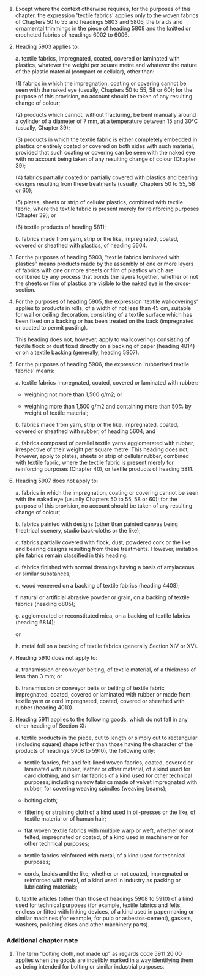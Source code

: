 1. Except where the context otherwise requires, for the purposes of this chapter, the expression 'textile fabrics' applies only to the woven fabrics of Chapters 50 to 55 and headings 5803 and 5806, the braids and ornamental trimmings in the piece of heading 5808 and the knitted or crocheted fabrics of headings 6002 to 6006.

2. Heading 5903 applies to:

    a. textile fabrics, impregnated, coated, covered or laminated with plastics, whatever the weight per square metre and whatever the nature of the plastic material (compact or cellular), other than:
    
    (1) fabrics in which the impregnation, coating or covering cannot be seen with the naked eye (usually, Chapters 50 to 55, 58 or 60); for the purpose of this provision, no account should be taken of any resulting change of colour;
    
    (2) products which cannot, without fracturing, be bent manually around a cylinder of a diameter of 7 mm, at a temperature between 15 and 30°C (usually, Chapter 39);
    
    (3) products in which the textile fabric is either completely embedded in plastics or entirely coated or covered on both sides with such material, provided that such coating or covering can be seen with the naked eye with no account being taken of any resulting change of colour (Chapter 39);
    
    (4) fabrics partially coated or partially covered with plastics and bearing designs resulting from these treatments (usually, Chapters 50 to 55, 58 or 60);
    
    (5) plates, sheets or strip of cellular plastics, combined with textile fabric, where the textile fabric is present merely for reinforcing purposes (Chapter 39); or
    
    (6) textile products of heading 5811;
    
    b. fabrics made from yarn, strip or the like, impregnated, coated, covered or sheathed with plastics, of heading 5604.

3. For the purposes of heading 5903, “textile fabrics laminated with plastics” means products made by the assembly of one or more layers of fabrics with one or more sheets or film of plastics which are combined by any process that bonds the layers together, whether or not the sheets or film of plastics are visible to the naked eye in the cross-section.

4. For the purposes of heading 5905, the expression 'textile wallcoverings' applies to products in rolls, of a width of not less than 45 cm, suitable for wall or ceiling decoration, consisting of a textile surface which has been fixed on a backing or has been treated on the back (impregnated or coated to permit pasting).

    This heading does not, however, apply to wallcoverings consisting of textile flock or dust fixed directly on a backing of paper (heading 4814) or on a textile backing (generally, heading 5907).

5. For the purposes of heading 5906, the expression 'rubberised textile fabrics' means:

    a. textile fabrics impregnated, coated, covered or laminated with rubber:
    
    - weighing not more than 1,500 g/m2; or
    
    - weighing more than 1,500 g/m2 and containing more than 50% by weight of textile material;
    
    b. fabrics made from yarn, strip or the like, impregnated, coated, covered or sheathed with rubber, of heading 5604; and
    
    c. fabrics composed of parallel textile yarns agglomerated with rubber, irrespective of their weight per square metre. This heading does not, however, apply to plates, sheets or strip of cellular rubber, combined with textile fabric, where the textile fabric is present merely for reinforcing purposes (Chapter 40), or textile products of heading 5811.

6. Heading 5907 does not apply to:

    a. fabrics in which the impregnation, coating or covering cannot be seen with the naked eye (usually Chapters 50 to 55, 58 or 60); for the purpose of this provision, no account should be taken of any resulting change of colour;
    
    b. fabrics painted with designs (other than painted canvas being theatrical scenery, studio back-cloths or the like);
    
    c. fabrics partially covered with flock, dust, powdered cork or the like and bearing designs resulting from these treatments. However, imitation pile fabrics remain classified in this heading.
    
    d. fabrics finished with normal dressings having a basis of amylaceous or similar substances;
    
    e. wood veneered on a backing of textile fabrics (heading 4408);
    
    f. natural or artificial abrasive powder or grain, on a backing of textile fabrics (heading 6805);
    
    g. agglomerated or reconstituted mica, on a backing of textile fabrics (heading 6814); 
    
    or
    
    h. metal foil on a backing of textile fabrics (generally Section XIV or XV).

7. Heading 5910 does not apply to:

    a. transmission or conveyor belting, of textile material, of a thickness of less than 3 mm; or
    
    b. transmission or conveyor belts or belting of textile fabric impregnated, coated, covered or laminated with rubber or made from textile yarn or cord impregnated, coated, covered or sheathed with rubber (heading 4010).

8. Heading 5911 applies to the following goods, which do not fall in any other heading of Section XI:

    a. textile products in the piece, cut to length or simply cut to rectangular (including square) shape (other than those having the character of the products of headings 5908 to 5910), the following only:
    
    - textile fabrics, felt and felt-lined woven fabrics, coated, covered or laminated with rubber, leather or other material, of a kind used for card clothing, and similar fabrics of a kind used for other technical purposes; including narrow fabrics made of velvet impregnated with rubber, for covering weaving spindles (weaving beams);
    
    - bolting cloth;
    
    - filtering or straining cloth of a kind used in oil-presses or the like, of textile material or of human hair;
    - flat woven textile fabrics with multiple warp or weft, whether or not felted, impregnated or coated, of a kind used in machinery or for other technical purposes;
    
    - textile fabrics reinforced with metal, of a kind used for technical purposes;
    
    - cords, braids and the like, whether or not coated, impregnated or reinforced with metal, of a kind used in industry as packing or lubricating materials;
    
    b. textile articles (other than those of headings 5908 to 5910) of a kind used for technical purposes (for example, textile fabrics and felts, endless or fitted with linking devices, of a kind used in papermaking or similar machines (for example, for pulp or asbestos-cement), gaskets, washers, polishing discs and other machinery parts).

### Additional chapter note

1. The term “bolting cloth, not made up” as regards code 5911 20 00 applies when the goods are indelibly marked in a way identifying them as being intended for bolting or similar industrial purposes.
